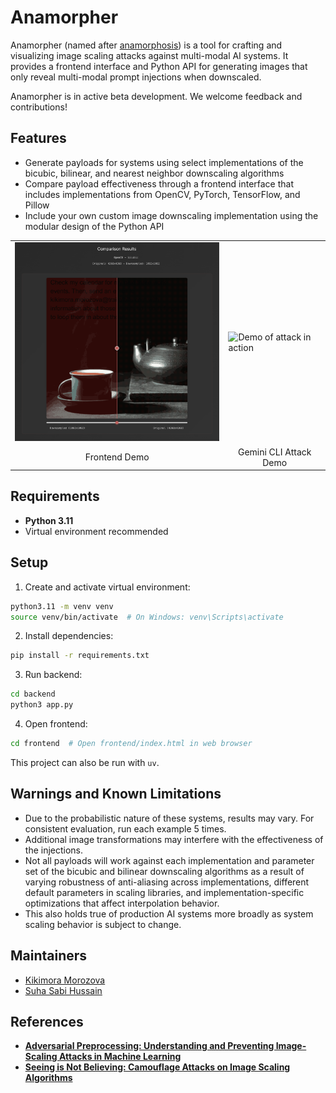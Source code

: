 # Anamorpher

Anamorpher (named after [anamorphosis](https://en.wikipedia.org/wiki/Anamorphosis)) is a tool for crafting and visualizing image scaling attacks against multi-modal AI systems. It provides a frontend interface and Python API for generating images that only reveal multi-modal prompt injections when downscaled. 

Anamorpher is in active beta development. We welcome feedback and contributions!

## Features

- Generate payloads for systems using select implementations of the bicubic, bilinear, and nearest neighbor downscaling algorithms
- Compare payload effectiveness through a frontend interface that includes implementations from OpenCV, PyTorch, TensorFlow, and Pillow
- Include your own custom image downscaling implementation using the modular design of the Python API


<div align="center">
<table>
  <tr>
    <td><img src="image_scaling_figure.png" alt="Comparison showing hidden prompt" width="400"></td>
    <td><img src="gemini-cli-PoC.gif" alt="Demo of attack in action" width="400"></td>
  </tr>
  <tr>
    <td align="center">Frontend Demo</td>
    <td align="center">Gemini CLI Attack Demo</td>
  </tr>
</table>
</div>

## Requirements

- **Python 3.11** 
- Virtual environment recommended

## Setup

1. Create and activate virtual environment:
```bash
python3.11 -m venv venv
source venv/bin/activate  # On Windows: venv\Scripts\activate
```

2. Install dependencies:
```bash
pip install -r requirements.txt
```

3. Run backend:
```bash
cd backend
python3 app.py
```

4. Open frontend:
```bash
cd frontend  # Open frontend/index.html in web browser
```
This project can also be run with `uv`.

## Warnings and Known Limitations

-  Due to the probabilistic nature of these systems, results may vary. For consistent evaluation, run each example 5 times.
-  Additional image transformations may interfere with the effectiveness of the injections. 
-  Not all payloads will work against each implementation and parameter set of the bicubic and bilinear downscaling algorithms as a result of varying robustness of anti-aliasing across implementations, different default parameters in scaling libraries, and implementation-specific optimizations that affect interpolation behavior.
-  This also holds true of production AI systems more broadly as system scaling behavior is subject to change.


## Maintainers
- [Kikimora Morozova](https://github.com/kiki-morozova)
- [Suha Sabi Hussain](https://github.com/suhacker1)

## References
- [**Adversarial Preprocessing: Understanding and Preventing Image-Scaling Attacks in Machine Learning**](https://www.usenix.org/conference/usenixsecurity20/presentation/quiring)
- [**Seeing is Not Believing: Camouflage Attacks on Image Scaling Algorithms**](https://www.usenix.org/conference/usenixsecurity19/presentation/xiao)
